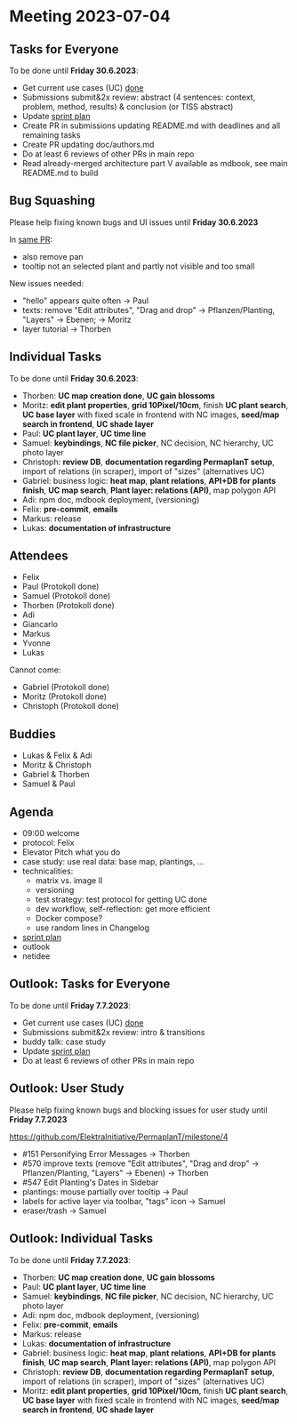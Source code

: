 # Meeting 2023-07-04

## Tasks for Everyone

To be done until **Friday 30.6.2023**:

- Get current use cases (UC) [done](doc/usecases/README.md)
- Submissions submit&2x review: abstract (4 sentences: context, problem, method, results) & conclusion (or TISS abstract)
- Update [sprint plan](https://github.com/orgs/ElektraInitiative/projects/4/)
- Create PR in submissions updating README.md with deadlines and all remaining tasks
- Create PR updating doc/authors.md
- Do at least 6 reviews of other PRs in main repo
- Read already-merged architecture part V available as mdbook, see main README.md to build

## Bug Squashing

Please help fixing known bugs and UI issues until **Friday 30.6.2023**

In [same PR](https://github.com/ElektraInitiative/PermaplanT/pull/497):

- also remove pan
- tooltip not an selected plant and partly not visible and too small

New issues needed:

- "hello" appears quite often -> Paul
- texts: remove "Edit attributes", "Drag and drop" -> Pflanzen/Planting, "Layers" -> Ebenen; -> Moritz
- layer tutorial -> Thorben

## Individual Tasks

To be done until **Friday 30.6.2023**:

- Thorben: **UC map creation done**, **UC gain blossoms**
- Moritz: **edit plant properties**, **grid 10Pixel/10cm**, finish **UC plant search**, **UC base layer** with fixed scale in frontend with NC images, **seed/map search in frontend**, **UC shade layer**
- Paul: **UC plant layer**, **UC time line**
- Samuel: **keybindings**, **NC file picker**, NC decision, NC hierarchy, UC photo layer
- Christoph: **review DB**, **documentation regarding PermaplanT setup**, import of relations (in scraper), import of "sizes" (alternatives UC)
- Gabriel: business logic: **heat map**, **plant relations**, **API+DB for plants finish**, **UC map search**, **Plant layer: relations (API)**, map polygon API
- Adi: npm doc, mdbook deployment, (versioning)
- Felix: **pre-commit**, **emails**
- Markus: release
- Lukas: **documentation of infrastructure**

## Attendees

- Felix
- Paul (Protokoll done)
- Samuel (Protokoll done)
- Thorben (Protokoll done)
- Adi
- Giancarlo
- Markus
- Yvonne
- Lukas

Cannot come:

- Gabriel (Protokoll done)
- Moritz (Protokoll done)
- Christoph (Protokoll done)

## Buddies

- Lukas & Felix & Adi
- Moritz & Christoph
- Gabriel & Thorben
- Samuel & Paul

## Agenda

- 09:00 welcome
- protocol: Felix
- Elevator Pitch what you do
- case study: use real data: base map, plantings, ...
- technicalities:
  - matrix vs. image II
  - versioning
  - test strategy: test protocol for getting UC done
  - dev workflow, self-reflection: get more efficient
  - Docker compose?
  - use random lines in Changelog
- [sprint plan](https://github.com/orgs/ElektraInitiative/projects/4/)
- outlook
- netidee

## Outlook: Tasks for Everyone

To be done until **Friday 7.7.2023**:

- Get current use cases (UC) [done](doc/usecases/README.md)
- Submissions submit&2x review: intro & transitions
- buddy talk: case study
- Update [sprint plan](https://github.com/orgs/ElektraInitiative/projects/4/)
- Do at least 6 reviews of other PRs in main repo

## Outlook: User Study

Please help fixing known bugs and blocking issues for user study until **Friday 7.7.2023**

https://github.com/ElektraInitiative/PermaplanT/milestone/4

- #151 Personifying Error Messages -> Thorben
- #570 improve texts (remove "Edit attributes", "Drag and drop" -> Pflanzen/Planting, "Layers" -> Ebenen) -> Thorben
- #547 Edit Planting's Dates in Sidebar
- plantings: mouse partially over tooltip -> Paul
- labels for active layer via toolbar, "tags" icon -> Samuel
- eraser/trash -> Samuel

## Outlook: Individual Tasks

To be done until **Friday 7.7.2023**:

- Thorben: **UC map creation done**, **UC gain blossoms**
- Paul: **UC plant layer**, **UC time line**
- Samuel: **keybindings**, **NC file picker**, NC decision, NC hierarchy, UC photo layer
- Adi: npm doc, mdbook deployment, (versioning)
- Felix: **pre-commit**, **emails**
- Markus: release
- Lukas: **documentation of infrastructure**
- Gabriel: business logic: **heat map**, **plant relations**, **API+DB for plants finish**, **UC map search**, **Plant layer: relations (API)**, map polygon API
- Christoph: **review DB**, **documentation regarding PermaplanT setup**, import of relations (in scraper), import of "sizes" (alternatives UC)
- Moritz: **edit plant properties**, **grid 10Pixel/10cm**, finish **UC plant search**, **UC base layer** with fixed scale in frontend with NC images, **seed/map search in frontend**, **UC shade layer**
